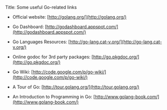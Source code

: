 Title: Some useful Go-related links

* Official website: [http://golang.org/](http://golang.org/)

* Go Dashboard: [http://godashboard.appspot.com/](http://godashboard.appspot.com/)

* Go Languages Resources: [http://go-lang.cat-v.org/](http://go-lang.cat-v.org/)

* Online godoc for 3rd party packages: [http://go.pkgdoc.org/](http://go.pkgdoc.org/)

* Go Wiki: [http://code.google.com/p/go-wiki/](http://code.google.com/p/go-wiki/)

* A Tour of Go: [http://tour.golang.org/](http://tour.golang.org/)

* An Introduction to Programming in Go: [http://www.golang-book.com/](http://www.golang-book.com/)

